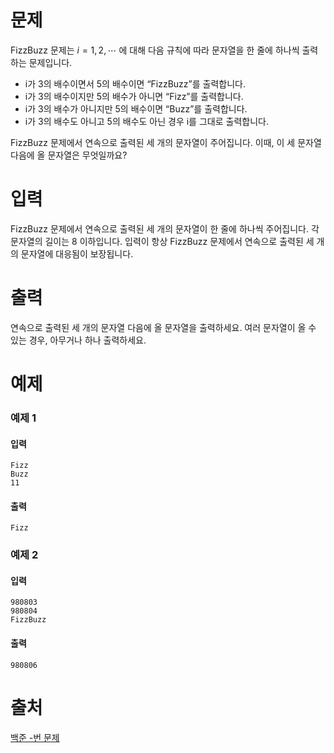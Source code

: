 # 문제
FizzBuzz 문제는
$i = 1, 2, \cdots$ 에 대해 다음 규칙에 따라 문자열을 한 줄에 하나씩 출력하는 문제입니다.

- i가 3의 배수이면서 5의 배수이면 “FizzBuzz”를 출력합니다.
- i가 3의 배수이지만 5의 배수가 아니면 “Fizz”를 출력합니다.
- i가 3의 배수가 아니지만 5의 배수이면 “Buzz”를 출력합니다.
- i가 3의 배수도 아니고 5의 배수도 아닌 경우 i를 그대로 출력합니다.

FizzBuzz 문제에서 연속으로 출력된 세 개의 문자열이 주어집니다. 이때, 이 세 문자열 다음에 올 문자열은 무엇일까요?

# 입력
FizzBuzz 문제에서 연속으로 출력된 세 개의 문자열이 한 줄에 하나씩 주어집니다. 각 문자열의 길이는
$8$ 이하입니다. 입력이 항상 FizzBuzz 문제에서 연속으로 출력된 세 개의 문자열에 대응됨이 보장됩니다.

# 출력
연속으로 출력된 세 개의 문자열 다음에 올 문자열을 출력하세요. 여러 문자열이 올 수 있는 경우, 아무거나 하나 출력하세요.

# 예제
### 예제 1
#### 입력
```
Fizz
Buzz
11
```
#### 출력
```
Fizz
```
### 예제 2
#### 입력
```
980803
980804
FizzBuzz
```
#### 출력
```
980806
```

# 출처
[백준 -번 문제](https://www.acmicpc.net/problem/-)